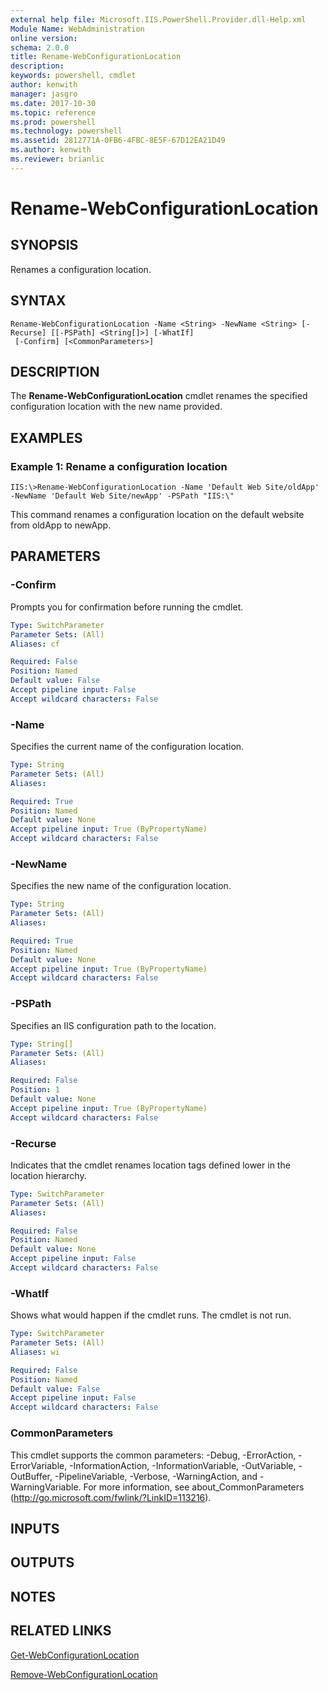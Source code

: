 ```yaml
---
external help file: Microsoft.IIS.PowerShell.Provider.dll-Help.xml
Module Name: WebAdministration
online version: 
schema: 2.0.0
title: Rename-WebConfigurationLocation
description: 
keywords: powershell, cmdlet
author: kenwith
manager: jasgro
ms.date: 2017-10-30
ms.topic: reference
ms.prod: powershell
ms.technology: powershell
ms.assetid: 2812771A-0FB6-4FBC-8E5F-67D12EA21D49
ms.author: kenwith
ms.reviewer: brianlic
---
```


# Rename-WebConfigurationLocation

## SYNOPSIS
Renames a configuration location.

## SYNTAX

```
Rename-WebConfigurationLocation -Name <String> -NewName <String> [-Recurse] [[-PSPath] <String[]>] [-WhatIf]
 [-Confirm] [<CommonParameters>]
```

## DESCRIPTION
The **Rename-WebConfigurationLocation** cmdlet renames the specified configuration location with the new name provided.

## EXAMPLES

### Example 1: Rename a configuration location
```
IIS:\>Rename-WebConfigurationLocation -Name 'Default Web Site/oldApp' -NewName 'Default Web Site/newApp' -PSPath "IIS:\"
```

This command renames a configuration location on the default website from oldApp to newApp.

## PARAMETERS

### -Confirm
Prompts you for confirmation before running the cmdlet.

```yaml
Type: SwitchParameter
Parameter Sets: (All)
Aliases: cf

Required: False
Position: Named
Default value: False
Accept pipeline input: False
Accept wildcard characters: False
```

### -Name
Specifies the current name of the configuration location.

```yaml
Type: String
Parameter Sets: (All)
Aliases: 

Required: True
Position: Named
Default value: None
Accept pipeline input: True (ByPropertyName)
Accept wildcard characters: False
```

### -NewName
Specifies the new name of the configuration location.

```yaml
Type: String
Parameter Sets: (All)
Aliases: 

Required: True
Position: Named
Default value: None
Accept pipeline input: True (ByPropertyName)
Accept wildcard characters: False
```

### -PSPath
Specifies an IIS configuration path to the location.

```yaml
Type: String[]
Parameter Sets: (All)
Aliases: 

Required: False
Position: 1
Default value: None
Accept pipeline input: True (ByPropertyName)
Accept wildcard characters: False
```

### -Recurse
Indicates that the cmdlet renames location tags defined lower in the location hierarchy.

```yaml
Type: SwitchParameter
Parameter Sets: (All)
Aliases: 

Required: False
Position: Named
Default value: None
Accept pipeline input: False
Accept wildcard characters: False
```

### -WhatIf
Shows what would happen if the cmdlet runs.
The cmdlet is not run.

```yaml
Type: SwitchParameter
Parameter Sets: (All)
Aliases: wi

Required: False
Position: Named
Default value: False
Accept pipeline input: False
Accept wildcard characters: False
```

### CommonParameters
This cmdlet supports the common parameters: -Debug, -ErrorAction, -ErrorVariable, -InformationAction, -InformationVariable, -OutVariable, -OutBuffer, -PipelineVariable, -Verbose, -WarningAction, and -WarningVariable. For more information, see about_CommonParameters (http://go.microsoft.com/fwlink/?LinkID=113216).

## INPUTS

## OUTPUTS

## NOTES

## RELATED LINKS

[Get-WebConfigurationLocation](./Get-WebConfigurationLocation.md)

[Remove-WebConfigurationLocation](./Remove-WebConfigurationLocation.md)

